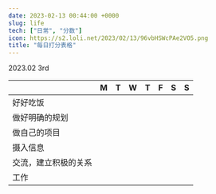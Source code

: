 ```yaml
---
date: 2023-02-13 00:44:00 +0000
slug: life
tech: ["日常", "分数"]
icon: https://s2.loli.net/2023/02/13/96vbHSWcPAe2VO5.png
title: "每日打分表格"
---
```


2023.02 3rd

|                      | M    | T    | W    | T    | F    | S    | S    |
| -------------------- | ---- | ---- | ---- | ---- | ---- | ---- | ---- |
| 好好吃饭             |      |      |      |      |      |      |      |
| 做好明确的规划       |      |      |      |      |      |      |      |
| 做自己的项目         |      |      |      |      |      |      |      |
| 摄入信息             |      |      |      |      |      |      |      |
| 交流，建立积极的关系 |      |      |      |      |      |      |      |
| 工作                 |      |      |      |      |      |      |      |

